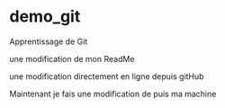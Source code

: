 # demo_git
Apprentissage de Git

une modification de mon ReadMe

une modification directement en ligne depuis gitHub

Maintenant je fais une modification de puis ma machine

